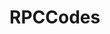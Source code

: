 # RPCCodes
<!DOCTYPE html>
<html>

<head>
	<title>RPC Countdown</title>
	<style>
		@import url('https://fonts.googleapis.com/css?family=Maven+Pro&display=swap');
		
		body {
			display: grid;
			justify-content: center;
		}
		
		#container {
			background: linear-gradient(to bottom right, #1f2023 50%, #1c1d20 50%);
			border-radius: 15px;
			border: 5px solid black;
			padding: 0.8% 2%;
			width: 400px;
			font-family: "Maven Pro", "Verdana", "Arial", sans-serif;
			text-align: center;
			font-weight: bold;
			font-size: 13px;
			color: #ddd;
		}

		#timer {
			display: grid;
			grid-auto-columns: repeat(4, 1fr);
			grid-auto-rows: 50px 15px;
			grid-column-gap: 10px;
			grid-row-gap: 10px;
			margin-top: 10px;
		}

		#timer-days {grid-column: 1 / 2;}
		#timer-hours {grid-column: 2 / 3;}
		#timer-minutes {grid-column: 3 / 4;}
		#timer-seconds {grid-column: 4 / 5;}

		#timer-days, #timer-hours, #timer-minutes, #timer-seconds {
			grid-row: 1;
			background-color: #151619;
			border: 3px solid #151619;
			border-radius: 10px;
			height: 50px;
			display: grid;
			align-items: center;
			font-style: normal;
			font-size: 35px;
			color: red;
		}

		.timer-label {
			grid-row: 2;
			font-style: normal;
			font-weight: bold;
			font-size: smaller;
		}
	</style>
	<script defer>
		function getUrlVars() {
			var vars = {};
			var parts = window.location.href.replace(/[?&]+([^=&]+)=([^&]*)/gi, function(m, key, value) {
				vars[key] = value;
			});
			return vars;
		}

		// Defining the target date

		rawTime = getUrlVars()["time"];

		// Setting up a loop to update the timer every second

		function updateTimer() {
			x = new Date();
			timeLeft = rawTime - x.getTime();

			if (timeLeft > 0) {
				secondsLeft = timeLeft / 1000;
				minutesLeft = secondsLeft / 60;
				hoursLeft = minutesLeft / 60;
				daysLeft = hoursLeft / 24;

				document.getElementById('timer-days').innerHTML = Math.floor(daysLeft);
				document.getElementById('timer-hours').innerHTML = Math.floor(hoursLeft % 24);
				document.getElementById('timer-minutes').innerHTML = Math.floor(minutesLeft % 60);
				document.getElementById('timer-seconds').innerHTML = Math.floor(secondsLeft % 60);
			} else {
				document.getElementById('label').innerHTML = '该条目可以删除。'
				document.getElementById('timer-days').innerHTML = '--'
				document.getElementById('timer-hours').innerHTML = '--'
				document.getElementById('timer-minutes').innerHTML = '--'
				document.getElementById('timer-seconds').innerHTML = '--'
				clearInterval(updateInterval);
			}
		}

		updateInterval = setInterval(updateTimer, 1000);
	</script>
</head>

<body>
	<div id="container">
		<img src="header2.png" width=200px align=center alt="RPC Authority" style="margin-bottom: 10px;"><br>
		<span id="label">该条目评分已到达删除线，将于</span>
		<div id="timer">
			<div id="timer-days"></div><div id="timer-hours"></div><div id="timer-minutes"></div><div id="timer-seconds"></div>
			<div class="timer-label" style="grid-column: 1 / 2">天</div>
			<div class="timer-label" style="grid-column: 2 / 3">小时</div>
			<div class="timer-label" style="grid-column: 3 / 4">分</div>
			<div class="timer-label" style="grid-column: 4 / 5">秒</div>
		</div>
    <span id="label">后删除。</span>
	</div>
</body>

</html>
